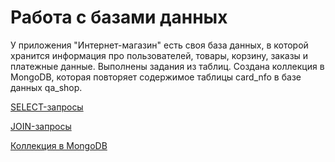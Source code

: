 # Работа с базами данных

У приложения "Интернет-магазин" есть своя база данных, в которой хранится информация про пользователей, товары, корзину, заказы и платежные данные. 
Выполнены задания из таблиц. Создана коллекция в MongoDB, которая повторяет содержимое таблицы card_nfo в базе данных qa_shop.

[SELECT-запросы](https://docs.google.com/spreadsheets/d/1RvotYvlVVWuoSXblZDe8zTODJFqopTBUq8lxA1ldbBs/edit?usp=sharing)


[JOIN-запросы](https://docs.google.com/spreadsheets/d/1BMg-o7O5hBc3jchmoPE0X-pEZRZJTpFHQ9yqfbfJ91c/edit?usp=sharing)


[Коллекция в MongoDB](https://docs.google.com/spreadsheets/d/1m4OIAhO-akWiMlMny8h_oZqiNrVbiqxkGVkQMc4h73U/edit?usp=sharing)
